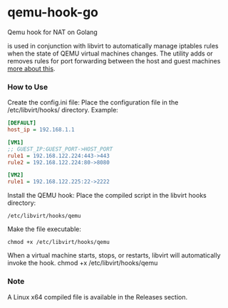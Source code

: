# qemu-hook-go
Qemu hook for NAT on Golang

is used in conjunction with libvirt to automatically manage iptables rules when the state 
of QEMU virtual machines changes. The utility adds or removes rules for port forwarding 
between the host and guest machines 
[more about this](https://wiki.libvirt.org/Networking.html#forwarding-incoming-connections).

### How to Use

Create the config.ini file: Place the configuration file in the /etc/libvirt/hooks/ directory. 
Example:
```ini
[DEFAULT]
host_ip = 192.168.1.1

[VM1]
;; GUEST_IP:GUEST_PORT->HOST_PORT
rule1 = 192.168.122.224:443->443
rule2 = 192.168.122.224:80->8080

[VM2]
rule1 = 192.168.122.225:22->2222
```

Install the QEMU hook: Place the compiled script in the libvirt hooks directory:
```shell
/etc/libvirt/hooks/qemu
```
Make the file executable:
```shell
chmod +x /etc/libvirt/hooks/qemu
```

When a virtual machine starts, stops, or restarts, libvirt will automatically invoke the hook.
chmod +x /etc/libvirt/hooks/qemu

### Note
A Linux x64 compiled file is available in the Releases section.
